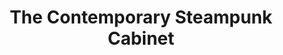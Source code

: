 ---
title: "The Contemporary Steampunk Cabinet"
url: /nuernberg/the-contemporary-steampunk-cabinet/
shop: Raumausstattung
---